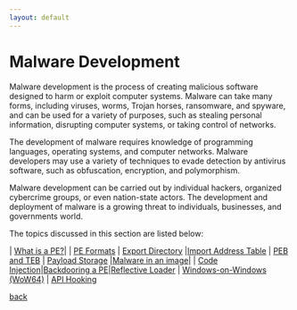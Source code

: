 ```yaml
---
layout: default
---
```


# Malware Development
Malware development is the process of creating malicious software designed to harm or exploit computer systems. Malware can take many forms, including viruses, worms, Trojan horses, ransomware, and spyware, and can be used for a variety of purposes, such as stealing personal information, disrupting computer systems, or taking control of networks.

The development of malware requires knowledge of programming languages, operating systems, and computer networks. Malware developers may use a variety of techniques to evade detection by antivirus software, such as obfuscation, encryption, and polymorphism.

Malware development can be carried out by individual hackers, organized cybercrime groups, or even nation-state actors. The development and deployment of malware is a growing threat to individuals, businesses, and governments world.

The topics discussed in this section are listed below:

| [What is a PE?](/docs/malware/pe.html)|
| [PE Formats](/docs/malware/pe-formats.html)   | [Export Directory](/docs/malware/exportdir.html)      |[Import Address Table](/docs/malware/importdir.html)
| [PEB and TEB](/docs/malware/tebpeb.html)      | [Payload Storage](/docs/malware/payloadstorage.html)  |[Malware in an image](/docs/malware/malware-imagecon.html)|
| [Code Injection](/docs/malware/codeinjection.html)|[Backdooring a PE](/docs/malware/backdooringPE.html)|[Reflective Loader](/docs/malware/reflectiveloader.html)
| [Windows-on-Windows (WoW64)](/docs/malware/wow64.html) | [API Hooking](/docs/malware/APIHooking.html) 

[back](/index.html)
